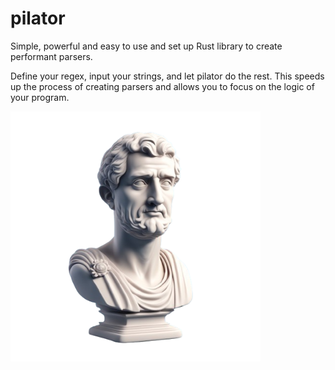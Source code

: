 # pilator
Simple, powerful and easy to use and set up Rust library to create performant parsers. 

Define your regex, input your strings, and let pilator do the rest. This speeds up the process of creating parsers and allows you to focus on the logic of your program.

<img src="./assets/pilator_bg.png" alt="pilator" style="width:400px;"/>